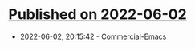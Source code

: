 # [Published on 2022-06-02](index.md)

* [2022-06-02, 20:15:42](https://news.ycombinator.com/item?id=31599981) - [Commercial-Emacs](https://github.com/commercial-emacs/commercial-emacs)
